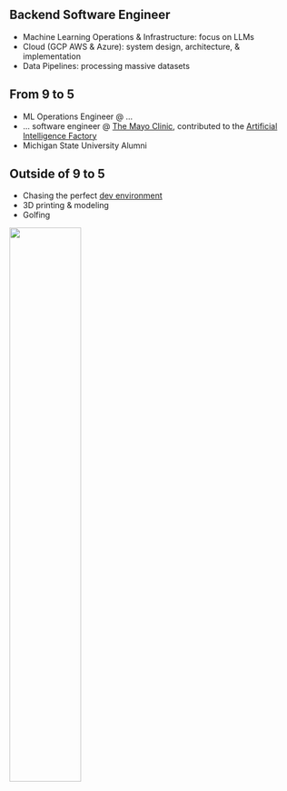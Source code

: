## Backend Software Engineer
- Machine Learning Operations & Infrastructure: focus on LLMs
- Cloud (GCP AWS & Azure): system design, architecture, & implementation
- Data Pipelines: processing massive datasets

## From 9 to 5
- ML Operations Engineer @ ...
- ... software engineer @ [The Mayo Clinic](https://www.mayoclinic.org/), contributed to the [Artificial Intelligence Factory](https://sloanreview.mit.edu/article/mayo-clinics-healthy-model-for-ai-success/)
- Michigan State University Alumni
    
## Outside of 9 to 5
- Chasing the perfect [dev environment](https://github.com/msetsma/.dotfiles)
- 3D printing & modeling
- Golfing

<a href="https://github.com/msetsma"><img width="50%" src="https://github-readme-stats.vercel.app/api/top-langs/?username=msetsma&theme=dark&hide=html,jupyter%20notebook,css,cmake,&layout=compact&langs_count=8&bg_color=101010"></a>
